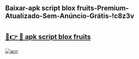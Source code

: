 
## Baixar-apk script blox fruits-Premium-Atualizado-Sem-Anúncio-Grátis-!c8z3v

# <h2><a href="https://andorid.site?title=apk_script_blox_fruits&ref=27">🔗👉 🔴 apk script blox fruits</a></h2>

[![acn](https://github.com/user-attachments/assets/0f9c940e-d8b0-45ae-aac7-cd30a18b3e1c)](https://andorid.site?title=apk_script_blox_fruits&ref=27)

